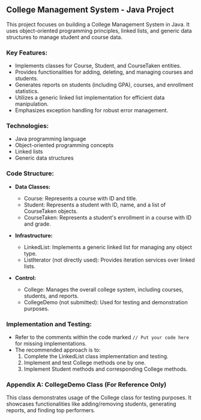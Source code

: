 ## College Management System - Java Project

This project focuses on building a College Management System in Java. It uses object-oriented programming principles, linked lists, and generic data structures to manage student and course data.

### Key Features:

- Implements classes for Course, Student, and CourseTaken entities.
- Provides functionalities for adding, deleting, and managing courses and students.
- Generates reports on students (including GPA), courses, and enrollment statistics.
- Utilizes a generic linked list implementation for efficient data manipulation.
- Emphasizes exception handling for robust error management.

### Technologies:

- Java programming language
- Object-oriented programming concepts
- Linked lists
- Generic data structures

###  Code Structure:

- **Data Classes:**
    - Course: Represents a course with ID and title.
    - Student: Represents a student with ID, name, and a list of CourseTaken objects.
    - CourseTaken: Represents a student's enrollment in a course with ID and grade.

- **Infrastructure:**
    - LinkedList: Implements a generic linked list for managing any object type.
    - ListIterator (not directly used): Provides iteration services over linked lists.

- **Control:**
    - College: Manages the overall college system, including courses, students, and reports.
    - CollegeDemo (not submitted): Used for testing and demonstration purposes.

###  Implementation and Testing:

- Refer to the comments within the code marked `// Put your code here` for missing implementations.
- The recommended approach is to:
    1. Complete the LinkedList class implementation and testing.
    2. Implement and test College methods one by one.
    3. Implement Student methods and corresponding College methods.


###  Appendix A: CollegeDemo Class (For Reference Only)

This class demonstrates usage of the College class for testing purposes. It showcases functionalities like adding/removing students, generating reports, and finding top performers.
